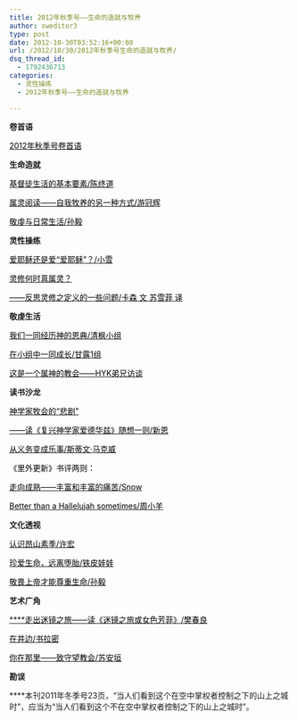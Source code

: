 ```yaml
---
title: 2012年秋季号——生命的造就与牧养
author: sweditor3
type: post
date: 2012-10-30T03:52:16+00:00
url: /2012/10/30/2012年秋季号生命的造就与牧养/
dsq_thread_id:
  - 1792436713
categories:
  - 灵性操练
  - 2012年秋季号——生命的造就与牧养

---
```

**卷首语**

<span style="color: #000000;"><a href="/2012/10/30/2012年秋季号卷首语/"><span style="color: #000000;">2012年秋季号卷首语</span></a></span>

**生命造就**

<span style="color: #000000;"><a href="/2012/10/30/基督徒生活的基本要素文陈终道/"><span style="color: #000000;">基督徒生活的基本要素/陈终道</span></a></span>

<span style="color: #000000;"><a href="/2012/10/30/属灵阅读自我牧养的另一种方式文游冠辉/"><span style="color: #000000;">属灵阅读——自我牧养的另一种方式/游冠辉</span></a></span>

<span style="color: #000000;"><a href="/2012/10/30/敬虔与日常生活文孙毅/"><span style="color: #000000;">敬虔与日常生活/孙毅</span></a></span>

**灵性操练**

<span style="color: #000000;"><a href="/2012/10/30/爱耶稣还是爱爱耶稣文小雪/"><span style="color: #000000;">爱耶稣还是爱“爱耶稣”？/小雪</span></a></span>

<span style="color: #000000;"><a href="/2012/10/30/灵修何时真属灵反思灵修之定义的一些问题/"><span style="color: #000000;">灵修何时真属灵？</span></a></span>

<span style="color: #000000;"><a href="/2012/10/30/灵修何时真属灵反思灵修之定义的一些问题/"><span style="color: #000000;">——反思灵修之定义的一些问题/卡森 文 苏雪菲 译</span></a></span>

**敬虔生活**

<span style="color: #000000;"><a href="/2012/10/30/我们一同经历神的恩典文清枫小组/"><span style="color: #000000;">我们一同经历神的恩典/清枫小组</span></a></span>

<span style="color: #000000;"><a href="/2012/10/30/在小组中一同成长文甘露1组/"><span style="color: #000000;">在小组中一同成长/甘露1组</span></a></span>

<span style="color: #000000;"><a href="/2012/10/30/这是一个属神的教会hyk弟兄访谈2/"><span style="color: #000000;">这是一个属神的教会——HYK弟兄访谈</span></a></span>

**读书沙龙**

<span style="color: #000000;"><a href="/2012/10/30/神学家牧会的悲剧读复兴神学家爱德华/"><span style="color: #000000;">神学家牧会的“悲剧”</span></a></span>

<span style="color: #000000;"><a href="/2012/10/30/神学家牧会的悲剧读复兴神学家爱德华/"><span style="color: #000000;">——读《复兴神学家爱德华兹》随想一则/新恩</span></a></span>

<span style="color: #000000;"><a href="/2012/10/30/从义务变成乐事文斯蒂文·马克威/"><span style="color: #000000;">从义务变成乐事/斯蒂文·马克威</span></a></span>

<span style="color: #000000;">《里外更新》书评两则：</span>

[<span style="color: #000000;">走向成熟——丰富和丰富的痛苦/Snow</span>][1]

[<span style="color: #000000;">Better than a Hallelujah sometimes/周小羊</span>][2]

**文化透视**

<span style="color: #000000;"><a href="/2012/10/30/认识昂山素季文许宏/"><span style="color: #000000;">认识昂山素季/许宏</span></a></span>

<span style="color: #000000;"><a href="/2012/10/30/珍爱生命远离堕胎文铁皮娃娃/"><span style="color: #000000;">珍爱生命，远离堕胎/铁皮娃娃</span></a></span>

[<span style="color: #000000;"><span style="color: #000000;">敬畏上帝才能尊重生命/孙毅</span></span>][3]

**艺术广角**

[****<span style="color: #000000;">走出迷镜之旅——读《迷镜之旅或女色芳菲》/樊春良</span>][4]

[<span style="color: #000000;">在井边/书拉密</span>][5]

[<span style="color: #000000;">你在那里——致守望教会/苏安垣</span>][6]

**勘误**

****本刊2011年冬季号23页，“当人们看到这个在空中掌权者控制之下的山上之城时”，应当为“当人们看到这个不在空中掌权者控制之下的山上之城时”。

 [1]: /2012/10/30/里外更新书评两则/
 [2]: /2012/10/30/betterthanahallelujahsometimes读里外更新文周小羊/
 [3]: /2012/10/30/敬畏上帝才能尊重生命文／孙毅/
 [4]: /2012/10/30/走出迷镜之旅读迷镜之旅或女色芳菲文/
 [5]: /2012/10/30/在井边文书拉密/
 [6]: /2012/10/30/你在那里致守望教会文苏安垣/